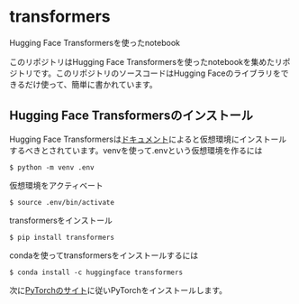 # transformers
Hugging Face Transformersを使ったnotebook

このリポジトリはHugging Face Transformersを使ったnotebookを集めたリポジトリです。このリポジトリのソースコードはHugging Faceのライブラリをできるだけ使って、簡単に書かれています。

## Hugging Face Transformersのインストール
Hugging Face Transformersは[ドキュメント](https://huggingface.co/docs/transformers/installation#install-with-pip)によると仮想環境にインストールするべきとされています。venvを使って.envという仮想環境を作るには
```console
$ python -m venv .env
```

仮想環境をアクティベート
```console
$ source .env/bin/activate
```

transformersをインストール
```console
$ pip install transformers
```

condaを使ってtransformersをインストールするには
```console
$ conda install -c huggingface transformers
```

次に[PyTorchのサイト](https://pytorch.org/get-started/locally/#start-locally)に従いPyTorchをインストールします。
